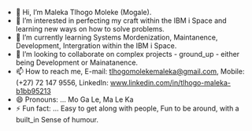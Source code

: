 - 👋 Hi, I’m Maleka Tlhogo Moleke (Mogale).
- 👀 I’m interested in perfecting my craft within the IBM i Space and learning new ways on how to solve problems.
- 🌱 I’m currently learning Systems Mordenization, Maintanence, Development, Intergration within the IBM i Space.
- 💞️ I’m looking to collaborate on complex projects - ground_up - either being Development or Mainatanence.
- 📫 How to reach me, E-mail: tlhogomolekemaleka@gmail.com, Mobile: (+27) 72 147 9556, LinkedIn: www.linkedin.com/in/tlhogo-maleka-b1bb95213 
- 😄 Pronouns: ... Mo Ga Le, Ma Le Ka
- ⚡ Fun fact: ... Easy to get along with people, Fun to be around, with a built_in Sense of humour.

<!---
RPGDEV07/RPGDEV07 is a ✨ special ✨ repository because its `README.md` (this file) appears on your GitHub profile.
You can click the Preview link to take a look at your changes.
--->
